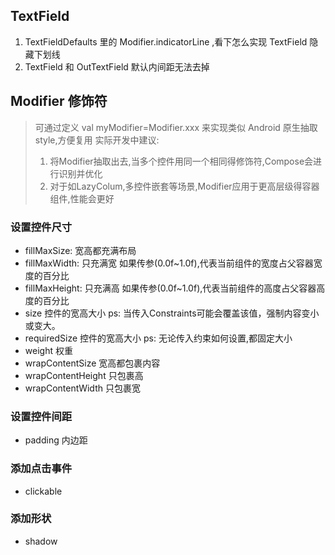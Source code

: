 ## TextField

1. TextFieldDefaults 里的 Modifier.indicatorLine ,看下怎么实现 TextField 隐藏下划线
2. TextField 和 OutTextField 默认内间距无法去掉

## Modifier 修饰符

> 可通过定义 val myModifier=Modifier.xxx 来实现类似 Android 原生抽取style,方便复用
> 实际开发中建议: 
>   1. 将Modifier抽取出去,当多个控件用同一个相同得修饰符,Compose会进行识别并优化
>   2. 对于如LazyColum,多控件嵌套等场景,Modifier应用于更高层级得容器组件,性能会更好

### 设置控件尺寸

- fillMaxSize:
  宽高都充满布局
- fillMaxWidth:
  只充满宽
  如果传参(0.0f~1.0f),代表当前组件的宽度占父容器宽度的百分比
- fillMaxHeight:
  只充满高
  如果传参(0.0f~1.0f),代表当前组件的高度占父容器高度的百分比
- size
  控件的宽高大小
  ps: 当传入Constraints可能会覆盖该值，强制内容变小或变大。
- requiredSize
  控件的宽高大小
  ps: 无论传入约束如何设置,都固定大小
- weight
  权重
- wrapContentSize
  宽高都包裹内容
- wrapContentHeight
  只包裹高
- wrapContentWidth
  只包裹宽

### 设置控件间距

- padding
  内边距

### 添加点击事件

- clickable

### 添加形状

- shadow 







